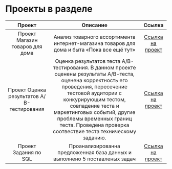 # Проекты в разделе

| Проект  | Описание | Ссылка |  
| :--------------------: | :---------------------: |:---------------------------:| 
| Проект Магазин товаров для дома | Анализ товарного ассортимента интернет-магазина товаров для дома и быта «Пока все ещё тут» | [Ссылка на проект](https://github.com/masya-prelest/yandex_projects/tree/main/%D0%9F%D1%80%D0%BE%D0%B5%D0%BA%D1%82%20%D0%9C%D0%B0%D0%B3%D0%B0%D0%B7%D0%B8%D0%BD%20%D1%82%D0%BE%D0%B2%D0%B0%D1%80%D0%BE%D0%B2%20%D0%B4%D0%BB%D1%8F%20%D0%B4%D0%BE%D0%BC%D0%B0)|  
| Проект Оценка результатов А/В-тестирования | Оценка результатов теста А/В-тестирования. В данном проекте оценены результаты А/В-теста, оценена корректность его проведения, пересечение тестовой аудитории с конкурирующим тестом, совпадение теста и маркетинговых событий, другие проблемы временных границ теста. Проведена проверка соотвествие теста техническому заданию. |[Ссылка на проект](https://github.com/masya-prelest/yandex_projects/tree/main/%D0%9F%D1%80%D0%BE%D0%B5%D0%BA%D1%82%20%D0%9E%D1%86%D0%B5%D0%BD%D0%BA%D0%B0%20%D1%80%D0%B5%D0%B7%D1%83%D0%BB%D1%8C%D1%82%D0%B0%D1%82%D0%BE%D0%B2%20%D0%90:%D0%92-%D1%82%D0%B5%D1%81%D1%82%D0%B8%D1%80%D0%BE%D0%B2%D0%B0%D0%BD%D0%B8%D1%8F)|   
| Проект Задания по SQL | Проанализированна предложенная база данных и выполнено 5 поставленых задач | [Ссылка на проект](https://github.com/masya-prelest/yandex_projects/tree/main/%D0%9F%D1%80%D0%BE%D0%B5%D0%BA%D1%82%20%D0%97%D0%B0%D0%B4%D0%B0%D0%BD%D0%B8%D1%8F%20%D0%BF%D0%BE%20SQL) |  